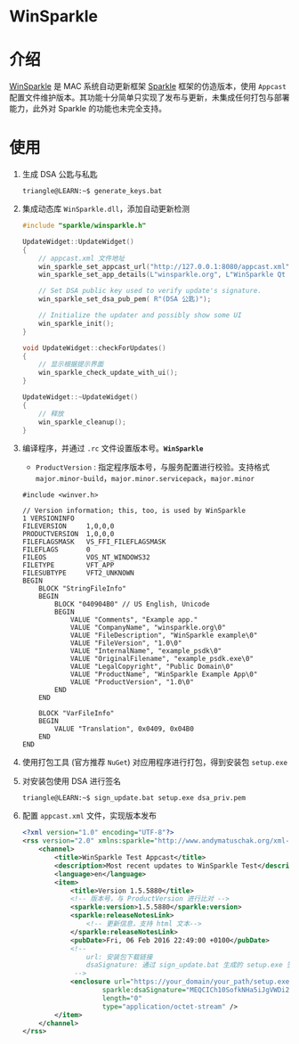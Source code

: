 # WinSparkle

# 介绍

[WinSparkle](https://github.com/vslavik/winsparkle) 是 MAC 系统自动更新框架 [Sparkle](https://sparkle-project.org/) 框架的仿造版本，使用  `Appcast` 配置文件维护版本。其功能十分简单只实现了发布与更新，未集成任何打包与部署能力，此外对 Sparkle 的功能也未完全支持。

# 使用

1. 生成 DSA 公匙与私匙
   ```term
   triangle@LEARN:~$ generate_keys.bat
   ```

2. 集成动态库 `WinSparkle.dll`，添加自动更新检测

    ```cpp
    #include "sparkle/winsparkle.h"

    UpdateWidget::UpdateWidget()
    {
        // appcast.xml 文件地址
        win_sparkle_set_appcast_url("http://127.0.0.1:8080/appcast.xml");
        win_sparkle_set_app_details(L"winsparkle.org", L"WinSparkle Qt Example", L"1.0");

        // Set DSA public key used to verify update's signature.
        win_sparkle_set_dsa_pub_pem( R"(DSA 公匙)");

        // Initialize the updater and possibly show some UI
        win_sparkle_init();
    }

    void UpdateWidget::checkForUpdates()
    {
        // 显示根据提示界面
        win_sparkle_check_update_with_ui();
    }

    UpdateWidget::~UpdateWidget()
    {
        // 释放
        win_sparkle_cleanup();
    } 
    ```

3. 编译程序，并通过 `.rc` 文件设置版本号。**`WinSparkle`**
   - `ProductVersion` : 指定程序版本号，与服务配置进行校验。支持格式 `major.minor-build`，`major.minor.servicepack`，`major.minor`

    ```text
    #include <winver.h>

    // Version information; this, too, is used by WinSparkle
    1 VERSIONINFO
    FILEVERSION     1,0,0,0
    PRODUCTVERSION  1,0,0,0
    FILEFLAGSMASK   VS_FFI_FILEFLAGSMASK
    FILEFLAGS       0
    FILEOS          VOS_NT_WINDOWS32
    FILETYPE        VFT_APP
    FILESUBTYPE     VFT2_UNKNOWN
    BEGIN
        BLOCK "StringFileInfo"
        BEGIN
            BLOCK "040904B0" // US English, Unicode
            BEGIN
                VALUE "Comments", "Example app."
                VALUE "CompanyName", "winsparkle.org\0"
                VALUE "FileDescription", "WinSparkle example\0"
                VALUE "FileVersion", "1.0\0"
                VALUE "InternalName", "example_psdk\0"
                VALUE "OriginalFilename", "example_psdk.exe\0"
                VALUE "LegalCopyright", "Public Domain\0"
                VALUE "ProductName", "WinSparkle Example App\0"
                VALUE "ProductVersion", "1.0\0"
            END
        END

        BLOCK "VarFileInfo"
        BEGIN
            VALUE "Translation", 0x0409, 0x04B0
        END
    END
    ```

4. 使用打包工具 (官方推荐 `NuGet`) 对应用程序进行打包，得到安装包 `setup.exe`
5. 对安装包使用 DSA 进行签名

    ```term
    triangle@LEARN:~$ sign_update.bat setup.exe dsa_priv.pem
    ```

6. 配置 `appcast.xml` 文件，实现版本发布

    ```xml
    <?xml version="1.0" encoding="UTF-8"?>
    <rss version="2.0" xmlns:sparkle="http://www.andymatuschak.org/xml-namespaces/sparkle">
        <channel>
            <title>WinSparkle Test Appcast</title>
            <description>Most recent updates to WinSparkle Test</description>
            <language>en</language>
            <item>
                <title>Version 1.5.5880</title>
                <!-- 版本号，与 ProductVersion 进行比对 -->
                <sparkle:version>1.5.5880</sparkle:version>
                <sparkle:releaseNotesLink>
                    <!-- 更新信息，支持 html 文本-->
                </sparkle:releaseNotesLink>
                <pubDate>Fri, 06 Feb 2016 22:49:00 +0100</pubDate>
                <!-- 
                    url: 安装包下载链接
                    dsaSignature: 通过 sign_update.bat 生成的 setup.exe 签名
                 -->
                <enclosure url="https://your_domain/your_path/setup.exe"
                        sparkle:dsaSignature="MEQCICh10SofkNHa5iJgVWDi2O8RBYyN+nxkFEL7u/tBuWboAiB6VOV/WQMRJE+kRoICZXAhq5b24WkgqcDs0z7gyBkGVw=="
                        length="0"
                        type="application/octet-stream" />
            </item>
        </channel>
    </rss> 
    ```